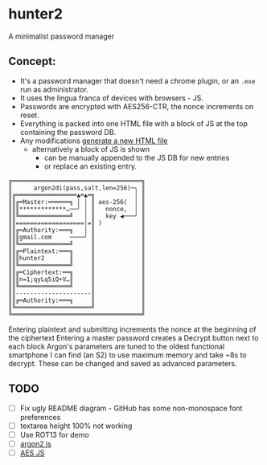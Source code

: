 # hunter2
A minimalist password manager

## Concept:

- It's a password manager that doesn't need a chrome plugin, or an `.exe` run as administrator.
- It uses the lingua franca of devices with browsers - JS.
- Passwords are encrypted with AES256-CTR, the nonce increments on reset.
- Everything is packed into one HTML file with a block of JS at the top containing the password DB.
- Any modifications [generate a new HTML file][1]
    - alternatively a block of JS is shown
        - can be manually appended to the JS DB for new entries
        - or replace an existing entry.

```
╔════════════════════════════════════╗
║      argon2di(pass,salt,len=256)─╮ ║
║╔═════════════════▲═▲═╗           │ ║
║║╔═Master:══════╗ │ │ ║ aes-256(  │ ║
║║║*************…──╯ │ ║   nonce,  │ ║
║║╚══════════════╝   │ ║   key ◀───╯ ║
║║===================│=║ )           ║
║║╔═Authority:═══╗   │ ║             ║
║║║gmail.com     ────╯ ║             ║
║║╚══════════════╝     ║             ║
║║╔═Plaintext:═══╗     ║             ║
║║║hunter2       ║     ║             ║
║║╚══════════════╝     ║             ║
║║╔═Ciphertext:══╗     ║             ║
║║║n=1;qyLq5iQ+V…║     ║             ║
║║╚══════════════╝     ║             ║
║║---------------------║             ║
║║╔═Authority:═══╗     ║             ║
║╚═════════════════════╝             ║
╚════════════════════════════════════╝
```

Entering plaintext and submitting increments the nonce at the beginning of the ciphertext
Entering a master password creates a Decrypt button next to each block
Argon's parameters are tuned to the oldest functional smartphone I can find (an S2) to use maximum memory and take ~8s to decrypt. These can be changed and saved as advanced parameters.

## TODO
- [ ] Fix ugly README diagram - GitHub has some non-monospace font preferences
- [ ] textarea height 100% not working
- [ ] Use ROT13 for demo
- [ ] [argon2 js](https://en.wikipedia.org/wiki/Argon2)
- [ ] [AES JS](https://en.wikipedia.org/wiki/AES_implementations#JavaScript)

[1]: https://tiddlywiki.com/ "looks to have implemented something very similar, should look into their approach."
